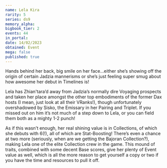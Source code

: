 ```yaml
---
name: Lela Kira
rarity: 5
series: ds9
memory_alpha:
bigbook_tier: 2
events: 44
in_portal:
date: 14/02/2023
obtained: Event
mega: false
published: true
---
```


Hands behind her back, big smile on her face…either she’s showing off the origin of certain Jadzia mannerisms or she’s just feeling super smug about how awesome her debut in Timelines is!

Lela has Zhian'tara’d away from Jadzia’s normally dire Voyaging prospects and taken her place amongst the other top embodiments of the former Dax hosts (I mean, just look at all their VRanks!), though unfortunately overshadowed by Sisko, the Emissary in her Pairing and Triplet. If you missed out on him it’s not much of a step down to Lela, or you can field them both as a mighty 1-2 punch!

As if this wasn’t enough, her real shining value is in Collections, of which she debuts with 6(!), all of which are Stat-Boosting! There’s even a chance at two more (seriously, when are we getting the Bajoran Collection?), making Lela one of the elite Collection crew in the game. This mound of traits, combined with some decent Base scores, give her plenty of Event value as well, which is all the more reason to get yourself a copy or two if you have the time and resources to pull it off.
